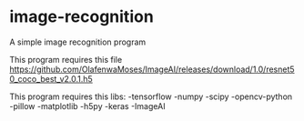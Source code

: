 # image-recognition
A simple image recognition program


This program requires this file https://github.com/OlafenwaMoses/ImageAI/releases/download/1.0/resnet50_coco_best_v2.0.1.h5

This program requires this libs:
  -tensorflow
  -numpy 
  -scipy 
  -opencv-python
  -pillow 
  -matplotlib 
  -h5py 
  -keras
  -ImageAI
